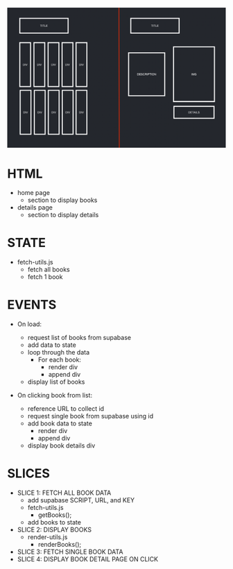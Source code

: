 ![wireframe](assets/Details-Wireframe.png)

# HTML

-   home page
    -   section to display books
-   details page
    -   section to display details

# STATE

-   fetch-utils.js
    -   fetch all books
    -   fetch 1 book

# EVENTS

-   On load:

    -   request list of books from supabase
    -   add data to state
    -   loop through the data
        -   For each book:
            -   render div
            -   append div
    -   display list of books

-   On clicking book from list:
    -   reference URL to collect id
    -   request single book from supabase using id
    -   add book data to state
        -   render div
        -   append div
    -   display book details div

# SLICES

-   SLICE 1: FETCH ALL BOOK DATA
    -   add supabase SCRIPT, URL, and KEY
    -   fetch-utils.js
        -   getBooks();
    -   add books to state
-   SLICE 2: DISPLAY BOOKS
    -   render-utils.js
        -   renderBooks();
-   SLICE 3: FETCH SINGLE BOOK DATA
-   SLICE 4: DISPLAY BOOK DETAIL PAGE ON CLICK
